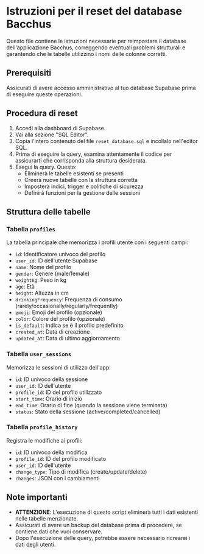 # Istruzioni per il reset del database Bacchus

Questo file contiene le istruzioni necessarie per reimpostare il database dell'applicazione Bacchus, correggendo eventuali problemi strutturali e garantendo che le tabelle utilizzino i nomi delle colonne corretti.

## Prerequisiti

Assicurati di avere accesso amministrativo al tuo database Supabase prima di eseguire queste operazioni.

## Procedura di reset

1. Accedi alla dashboard di Supabase.
2. Vai alla sezione "SQL Editor".
3. Copia l'intero contenuto del file `reset_database.sql` e incollalo nell'editor SQL.
4. Prima di eseguire la query, esamina attentamente il codice per assicurarti che corrisponda alla struttura desiderata.
5. Esegui la query. Questo:
   - Eliminerà le tabelle esistenti se presenti
   - Creerà nuove tabelle con la struttura corretta
   - Imposterà indici, trigger e politiche di sicurezza
   - Definirà funzioni per la gestione delle sessioni

## Struttura delle tabelle

### Tabella `profiles`

La tabella principale che memorizza i profili utente con i seguenti campi:
- `id`: Identificatore univoco del profilo
- `user_id`: ID dell'utente Supabase
- `name`: Nome del profilo
- `gender`: Genere (male/female)
- `weightKg`: Peso in kg
- `age`: Età
- `height`: Altezza in cm
- `drinkingFrequency`: Frequenza di consumo (rarely/occasionally/regularly/frequently)
- `emoji`: Emoji del profilo (opzionale)
- `color`: Colore del profilo (opzionale)
- `is_default`: Indica se è il profilo predefinito
- `created_at`: Data di creazione
- `updated_at`: Data di ultimo aggiornamento

### Tabella `user_sessions`

Memorizza le sessioni di utilizzo dell'app:
- `id`: ID univoco della sessione
- `user_id`: ID dell'utente
- `profile_id`: ID del profilo utilizzato
- `start_time`: Orario di inizio
- `end_time`: Orario di fine (quando la sessione viene terminata)
- `status`: Stato della sessione (active/completed/cancelled)

### Tabella `profile_history`

Registra le modifiche ai profili:
- `id`: ID univoco della modifica
- `profile_id`: ID del profilo modificato
- `user_id`: ID dell'utente
- `change_type`: Tipo di modifica (create/update/delete)
- `changes`: JSON con i cambiamenti

## Note importanti

- **ATTENZIONE**: L'esecuzione di questo script eliminerà tutti i dati esistenti nelle tabelle menzionate.
- Assicurati di avere un backup del database prima di procedere, se contiene dati che vuoi conservare.
- Dopo l'esecuzione delle query, potrebbe essere necessario ricreareì i dati degli utenti. 